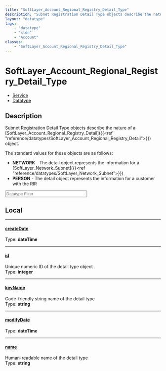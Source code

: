 ```yaml
---
title: "SoftLayer_Account_Regional_Registry_Detail_Type"
description: "Subnet Registration Detail Type objects describe the nature of a [SoftLayer_Account_Regional_Registry_Detail]({{<ref 're... "
layout: "datatype"
tags:
    - "datatype"
    - "sldn"
    - "Account"
classes:
    - "SoftLayer_Account_Regional_Registry_Detail_Type"
---
```


# SoftLayer_Account_Regional_Registry_Detail_Type
<div id='service-datatype'>
    <ul id='sldn-reference-tabs'>
    <li id='service'> <a href='/reference/services/SoftLayer_Account_Regional_Registry_Detail_Type' >Service</a></li>    <li id='datatype'> <a href='/reference/datatypes/SoftLayer_Account_Regional_Registry_Detail_Type' >Datatype</a></li>
    </ul>
</div>

## Description 


Subnet Registration Detail Type objects describe the nature of a [SoftLayer_Account_Regional_Registry_Detail]({{<ref "reference/datatypes/SoftLayer_Account_Regional_Registry_Detail">}}) object. 

The standard values for these objects are as follows: <ul> <li><strong>NETWORK</strong> - The detail object represents the information for a [SoftLayer_Network_Subnet]({{<ref "reference/datatypes/SoftLayer_Network_Subnet">}})</li> <li><strong>PERSON</strong> - The detail object represents the information for a customer with the RIR</li> </ul> 





<!-- Filer BEGIN -->
<div class="view-filters">
        <div class="clearfix">
            <div class="search-input-box">
                <input placeholder="Datatype Filter" onkeyup="titleSearch(inputId='prop-input', divId='properties', elementClass='prop-row')" 
                    type="text" id="prop-input" value="" size="30" maxlength="128" class="form-text">
            </div>
        </div>
</div>
<!-- Filer END -->

<div id="properties" class="content">
<div id="localProperties" class="prop-content" >

## Local
<div class="prop-row">

-----
[createDate]: #createdate
#### [createDate]
  
<span class="type-label">Type: </span>**dateTime**  



</div>
<div class="prop-row">

-----
[id]: #id
#### [id]
Unique numeric ID of the detail type object   
<span class="type-label">Type: </span>**integer**  



</div>
<div class="prop-row">

-----
[keyName]: #keyname
#### [keyName]
Code-friendly string name of the detail type   
<span class="type-label">Type: </span>**string**  



</div>
<div class="prop-row">

-----
[modifyDate]: #modifydate
#### [modifyDate]
  
<span class="type-label">Type: </span>**dateTime**  



</div>
<div class="prop-row">

-----
[name]: #name
#### [name]
Human-readable name of the detail type   
<span class="type-label">Type: </span>**string**  



</div>
</div>
<!-- LOCAL PROPERTY END -->

</div>


